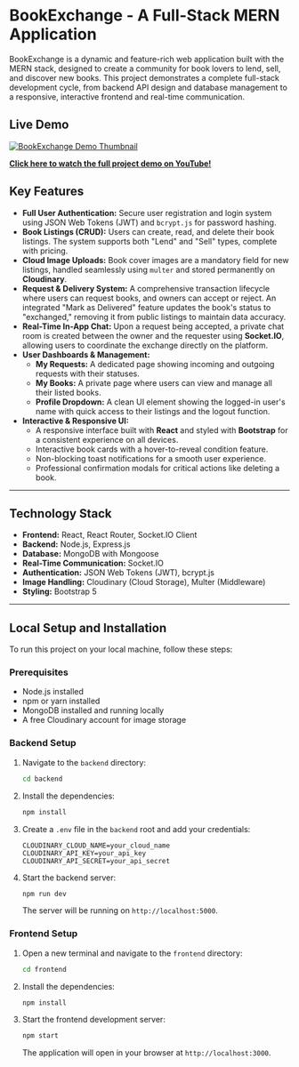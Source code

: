 # BookExchange - A Full-Stack MERN Application

BookExchange is a dynamic and feature-rich web application built with the MERN stack, designed to create a community for book lovers to lend, sell, and discover new books. This project demonstrates a complete full-stack development cycle, from backend API design and database management to a responsive, interactive frontend and real-time communication.

## Live Demo

[![BookExchange Demo Thumbnail](https://user-images.githubusercontent.com/139045863/293503254-20a2323f-e53b-47e0-b6f7-c91f543666b4.png)](https://youtu.be/BrB_dtJzFro)

**[Click here to watch the full project demo on YouTube!](https://youtu.be/BrB_dtJzFro)**

## Key Features

- **Full User Authentication:** Secure user registration and login system using JSON Web Tokens (JWT) and `bcrypt.js` for password hashing.
- **Book Listings (CRUD):** Users can create, read, and delete their book listings. The system supports both "Lend" and "Sell" types, complete with pricing.
- **Cloud Image Uploads:** Book cover images are a mandatory field for new listings, handled seamlessly using `multer` and stored permanently on **Cloudinary**.
- **Request & Delivery System:** A comprehensive transaction lifecycle where users can request books, and owners can accept or reject. An integrated "Mark as Delivered" feature updates the book's status to "exchanged," removing it from public listings to maintain data accuracy.
- **Real-Time In-App Chat:** Upon a request being accepted, a private chat room is created between the owner and the requester using **Socket.IO**, allowing users to coordinate the exchange directly on the platform.
- **User Dashboards & Management:**
    - **My Requests:** A dedicated page showing incoming and outgoing requests with their statuses.
    - **My Books:** A private page where users can view and manage all their listed books.
    - **Profile Dropdown:** A clean UI element showing the logged-in user's name with quick access to their listings and the logout function.
- **Interactive & Responsive UI:**
    - A responsive interface built with **React** and styled with **Bootstrap** for a consistent experience on all devices.
    - Interactive book cards with a hover-to-reveal condition feature.
    - Non-blocking toast notifications for a smooth user experience.
    - Professional confirmation modals for critical actions like deleting a book.

---

## Technology Stack

- **Frontend:** React, React Router, Socket.IO Client
- **Backend:** Node.js, Express.js
- **Database:** MongoDB with Mongoose
- **Real-Time Communication:** Socket.IO
- **Authentication:** JSON Web Tokens (JWT), bcrypt.js
- **Image Handling:** Cloudinary (Cloud Storage), Multer (Middleware)
- **Styling:** Bootstrap 5

---

## Local Setup and Installation

To run this project on your local machine, follow these steps:

### Prerequisites

- Node.js installed
- npm or yarn installed
- MongoDB installed and running locally
- A free Cloudinary account for image storage

### Backend Setup

1.  Navigate to the `backend` directory:
    ```bash
    cd backend
    ```
2.  Install the dependencies:
    ```bash
    npm install
    ```
3.  Create a `.env` file in the `backend` root and add your credentials:
    ```
    CLOUDINARY_CLOUD_NAME=your_cloud_name
    CLOUDINARY_API_KEY=your_api_key
    CLOUDINARY_API_SECRET=your_api_secret
    ```
4.  Start the backend server:
    ```bash
    npm run dev
    ```
    The server will be running on `http://localhost:5000`.

### Frontend Setup

1.  Open a new terminal and navigate to the `frontend` directory:
    ```bash
    cd frontend
    ```
2.  Install the dependencies:
    ```bash
    npm install
    ```
3.  Start the frontend development server:
    ```bash
    npm start
    ```
    The application will open in your browser at `http://localhost:3000`.